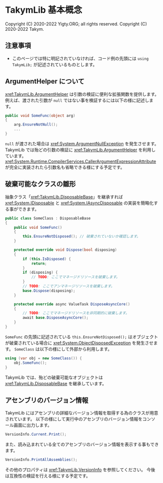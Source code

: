 # TakymLib 基本概念
Copyright (C) 2020-2022 Yigty.ORG; all rights reserved.
Copyright (C) 2020-2022 Takym.

<a id="notes"></a>
## 注意事項
* このページでは特に明記されていなければ、コード例の先頭には `using TakymLib;` が記述されているものとします。

<a id="argument-helper"></a>
## ArgumentHelper について
<xref:TakymLib.ArgumentHelper> は引数の検証に便利な拡張関数を提供します。
例えば、渡された引数が `null` ではない事を検証するには以下の様に記述します。
```csharp
public void SomeFunc(object arg)
{
	arg.EnsureNotNull();
	...
}
```
`null` が渡された場合は <xref:System.ArgumentNullException> を発生させます。
TakymLib では殆どの引数の検証に <xref:TakymLib.ArgumentHelper> を利用しています。
<xref:System.Runtime.CompilerServices.CallerArgumentExpressionAttribute> が完全に実装されたら引数名も省略できる様にする予定です。

<a id="disposable-base"></a>
## 破棄可能なクラスの雛形
抽象クラス「<xref:TakymLib.DisposableBase>」を継承すれば <xref:System.IDisposable> と <xref:System.IAsyncDisposable> の実装を簡略化する事ができます。
```csharp
public class SomeClass : DisposableBase
{
	public void SomeFunc()
	{
		this.EnsureNotDisposed(); // 破棄されていないか確認します。
	}

	protected override void Dispose(bool disposing)
	{
		if (this.IsDisposed) {
			return;
		}
		if (disposing) {
			// TODO: ここでマネージドリソースを破棄します。
		}
		// TODO: ここでアンマネージリソースを破棄します。
		base.Dispose(disposing);
	}

	protected override async ValueTask DisposeAsyncCore()
	{
		// TODO: ここでマネージドリソースを非同期的に破棄します。
		await base.DisposeAsyncCore();
	}
}
```
`SomeFunc` の先頭に記述されている `this.EnsureNotDisposed();` はオブジェクトが破棄されている場合に <xref:System.ObjectDisposedException> を発生させます。
`SomeClass` は以下の様にして外部から利用します。
```csharp
using (var obj = new SomeClass()) {
	obj.SomeFunc();
}
```
TakymLib では、殆どの破棄可能なオブジェクトは <xref:TakymLib.DisposableBase> を継承しています。

<a id="version-info"></a>
## アセンブリのバージョン情報
TakymLib にはアセンブリの詳細なバージョン情報を取得する為のクラスが用意されています。
以下の様にして実行中のアセンブリのバージョン情報をコンソール画面に出力します。
```csharp
VersionInfo.Current.Print();
```
また、読み込まれている全てのアセンブリのバージョン情報を表示する事もできます。
```csharp
VersionInfo.PrintAllAssemblies();
```
その他のプロパティは <xref:TakymLib.VersionInfo> を参照してください。
今後は互換性の検証を行える様にする予定です。
